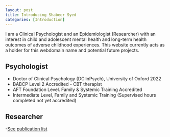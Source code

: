```yaml
---
layout: post
title: Introducing Shabeer Syed 
categories: [Introduction]
---
```


I am a Clinical Psychologist and an Epidemiologist (Researcher) with an interest in child and adolescent mental health and long-term health outcomes of adverse childhood experiences. This website currently acts as a holder for this  webdomain name and  potential future projects.

## Psychologist
- Doctor of Clinical Psychology (DClinPsych), University of Oxford 2022
- BABCP Level 2 Accredited - CBT therapist
- AFT Foundation Level. Family & Systemic Training Accredited
- Intermediate Level, Family and Systemic Training (Supervised hours completed not yet accredited)

<div style="text-align: center;">
 <script async type="text/javascript" src="//cdn.carbonads.com/carbon.js?serve=CE7D6KJY&placement=wwwamitmerchantcom" id="_carbonads_js"></script>
</div>

## Researcher

-[See publication list](https://shabeer-syed.github.io/shabeersyed/publications/)


